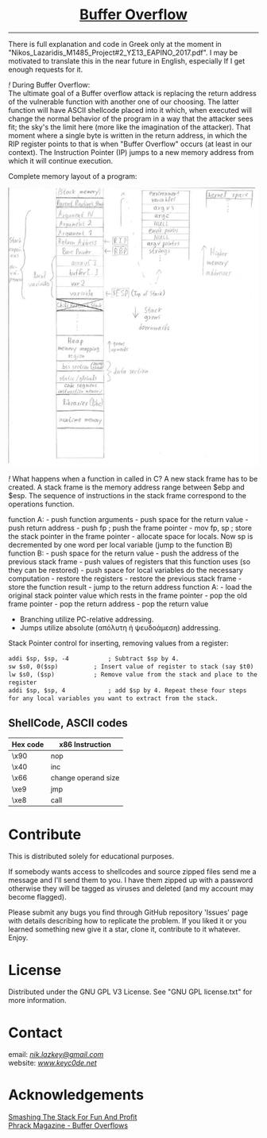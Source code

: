 <h1 align="center">
	<a href="https://github.com/KeyC0de/BufferOverflow">Buffer Overflow</a>
</h1>
<hr>

There is full explanation and code in Greek only at the moment in "Nikos\_Lazaridis\_M1485\_Project#2\_ΥΣ13_ΕΑΡΙΝΟ_2017.pdf".
I may be motivated to translate this in the near future in English, especially If I get enough requests for it.

*!* During Buffer Overflow:</br>
The ultimate goal of a Buffer overflow attack is replacing the return address of the vulnerable function with another one of our choosing. The latter function will have ASCII shellcode placed into it which, when executed will change the normal behavior of the program in a way that the attacker sees fit; the sky's the limit here (more like the imagination of the attacker). That moment where a single byte is written in the return address, in which the RIP register points to that is when "Buffer Overflow" occurs (at least in our context). The Instruction Pointer (IP) jumps to a new memory address from which it will continue execution.

Complete memory layout of a program:

<p style="text-align: center;">
	<img src="_present/complete_memory_layout_of_a_program.jpg" />
</p>

*!* What happens when a function in called in C?
A new stack frame has to be created. A stack frame is the memory address range between $ebp and $esp.
The sequence of instructions in the stack frame correspond to the operations function.

function A:
	- push function arguments
	- push space for the return value
	- push return address
	- push fp		; push the frame pointer
	- mov fp, sp	; store the stack pointer in the frame pointer
	- allocate space for locals. Now sp is decremented by one word per local variable
	(jump to the function B)
function B:
	- push space for the return value
	- push the address of the previous stack frame
	- push values of registers that this function uses (so they can be restored)
	- push space for local variables
		do the necessary computation
	- restore the registers
	- restore the previous stack frame
	- store the function result
	- jump to the return address
function A:
	- load the original stack pointer value which rests in the frame pointer
	- pop the old frame pointer
	- pop the return address
	- pop the return value

- Branching utilize PC-relative addressing.
- Jumps utilize absolute (απόλυτη ή ψευδοάμεση) addressing.

Stack Pointer control for inserting, removing values from a register:

```
addi $sp, $sp, -4			; Subtract $sp by 4.
sw $s0, 0($sp)			; Insert value of register to stack (say $t0)
lw $s0, ($sp) 			; Remove value from the stack and place to the register
addi $sp, $sp, 4			; add $sp by 4. Repeat these four steps for any local variables you want to extract from the stack.
```


## ShellCode, ASCII codes

Hex code	| x86 Instruction
------------|---------------------
\x90		| nop
\x40		| inc
\x66		| change operand size
\xe9		| jmp
\xe8		| call


# Contribute

This is distributed solely for educational purposes.

If somebody wants access to shellcodes and source zipped files send me a message and I'll send them to you. I have them zipped up with a password otherwise they will be tagged as viruses and deleted (and my account may become flagged).

Please submit any bugs you find through GitHub repository 'Issues' page with details describing how to replicate the problem. If you liked it or you learned something new give it a star, clone it, contribute to it whatever. Enjoy.


# License

Distributed under the GNU GPL V3 License. See "GNU GPL license.txt" for more information.


# Contact

email: *nik.lazkey@gmail.com*</br>
website: *www.keyc0de.net*


# Acknowledgements

[Smashing The Stack For Fun And Profit](https://inst.eecs.berkeley.edu/~cs161/fa08/papers/stack_smashing.pdf)</br>
[Phrack Magazine - Buffer Overflows](http://phrack.org/issues/49/14.html)
